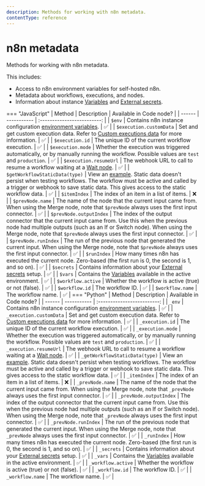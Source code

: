 ```yaml
---
description: Methods for working with n8n metadata.
contentType: reference
---
```


# n8n metadata

Methods for working with n8n metadata.

This includes:

* Access to n8n environment variables for self-hosted n8n.
* Metadata about workflows, executions, and nodes.
* Information about instance [Variables](/variables/) and [External secrets](/external-secrets/).

=== "JavaScript"
	| Method | Description | Available in Code node? |
	| ------ | ----------- | :-------------------------: |
	| `$env` | Contains n8n instance configuration [environment variables](/hosting/environment-variables/environment-variables/). | :white_check_mark: |
	| `$execution.customData` | Set and get custom execution data. Refer to [Custom executions data](/workflows/executions/custom-executions-data/) for more information. | :white_check_mark: | 
	| `$execution.id` | The unique ID of the current workflow execution. | :white_check_mark: |
	| `$execution.mode` | Whether the execution was triggered automatically, or by manually running the workflow. Possible values are `test` and `production`. | :white_check_mark: |
	| `$execution.resumeUrl` | The webhook URL to call to resume a workflow waiting at a [Wait node](/integrations/builtin/core-nodes/n8n-nodes-base.wait/). | :white_check_mark: |
	| `$getWorkflowStaticData(type)` | View an [example](/code/cookbook/builtin/get-workflow-static-data/). Static data doesn't persist when testing workflows. The workflow must be active and called by a trigger or webhook to save static data. This gives access to the static workflow data. | :white_check_mark: |
	| `$itemIndex` | The index of an item in a list of items. | :x: |
	| `$prevNode.name` | The name of the node that the current input came from. When using the Merge node, note that `$prevNode` always uses the first input connector. | :white_check_mark: |
	| `$prevNode.outputIndex` | The index of the output connector that the current input came from. Use this when the previous node had multiple outputs (such as an If or Switch node).  When using the Merge node, note that `$prevNode` always uses the first input connector. | :white_check_mark: |
	| `$prevNode.runIndex` | The run of the previous node that generated the current input. When using the Merge node, note that `$prevNode` always uses the first input connector. | :white_check_mark: |
	| `$runIndex` | How many times n8n has executed the current node. Zero-based (the first run is 0, the second is 1, and so on). | :white_check_mark: |
	| `$secrets` | Contains information about your [External secrets](/external-secrets/) setup. | :white_check_mark: |
	| `$vars` | Contains the [Variables](/variables/) available in the active environment. | :white_check_mark: |
	| `$workflow.active` | Whether the workflow is active (true) or not (false). | :white_check_mark: |
	| `$workflow.id` | The workflow ID. | :white_check_mark: |
	| `$workflow.name` | The workflow name. | :white_check_mark: |
=== "Python"
	| Method | Description | Available in Code node? |
	| ------ | ----------- | :-------------------------: |
	| `_env` | Contains n8n instance configuration [environment variables](/hosting/environment-variables/environment-variables/). | :white_check_mark: |
	| `_execution.customData` | Set and get custom execution data. Refer to [Custom executions data](/workflows/executions/custom-executions-data/) for more information. | :white_check_mark: | 
	| `_execution.id` | The unique ID of the current workflow execution. | :white_check_mark: |
	| `_execution.mode` | Whether the execution was triggered automatically, or by manually running the workflow. Possible values are `test` and `production`. | :white_check_mark: |
	| `_execution.resumeUrl` | The webhook URL to call to resume a workflow waiting at a [Wait node](/integrations/builtin/core-nodes/n8n-nodes-base.wait/). | :white_check_mark: |
	| `_getWorkflowStaticData(type)` | View an [example](/code/cookbook/builtin/get-workflow-static-data/). Static data doesn't persist when testing workflows. The workflow must be active and called by a trigger or webhook to save static data. This gives access to the static workflow data. | :white_check_mark: |
	| `_itemIndex` | The index of an item in a list of items. | :x: |
	| `_prevNode.name` | The name of the node that the current input came from. When using the Merge node, note that `_prevNode` always uses the first input connector. | :white_check_mark: |
	| `_prevNode.outputIndex` | The index of the output connector that the current input came from. Use this when the previous node had multiple outputs (such as an If or Switch node).  When using the Merge node, note that `_prevNode` always uses the first input connector. | :white_check_mark: |
	| `_prevNode.runIndex` | The run of the previous node that generated the current input. When using the Merge node, note that `_prevNode` always uses the first input connector. | :white_check_mark: |
	| `_runIndex` | How many times n8n has executed the current node. Zero-based (the first run is 0, the second is 1, and so on). | :white_check_mark: |
	| `_secrets` | Contains information about your [External secrets](/external-secrets/) setup. | :white_check_mark: |
	| `_vars` | Contains the [Variables](/variables/) available in the active environment. | :white_check_mark: |
	| `_workflow.active` | Whether the workflow is active (true) or not (false). | :white_check_mark: |
	| `_workflow.id` | The workflow ID. | :white_check_mark: |
	| `_workflow.name` | The workflow name. | :white_check_mark: |

